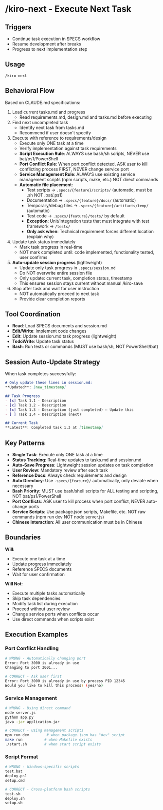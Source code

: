 # /kiro-next - Execute Next Task

## Triggers
- Continue task execution in SPECS workflow
- Resume development after breaks
- Progress to next implementation step

## Usage
```
/kiro-next
```

## Behavioral Flow
Based on CLAUDE.md specifications:
1. Load current tasks.md and progress
   - Read requirements.md, design.md and tasks.md before executing
2. Find next uncompleted task
   - Identify next task from tasks.md
   - Recommend if user doesn't specify
3. Execute with reference to requirements/design
   - Execute only ONE task at a time
   - Verify implementation against task requirements
   - **Script Execution Rule**: ALWAYS use bash/sh scripts, NEVER use bat/ps1/PowerShell
   - **Port Conflict Rule**: When port conflict detected, ASK user to kill conflicting process FIRST, NEVER change service port
   - **Service Management Rule**: ALWAYS use existing service management scripts (npm scripts, make, etc.) NOT direct commands
   - **Automatic file placement**:
     - Test scripts → `.specs/{feature}/scripts/` (automatic, must be .sh NOT .bat/.ps1)
     - Documentation → `.specs/{feature}/docs/` (automatic)
     - Temporary/debug files → `.specs/{feature}/artifacts/temp/` (automatic)
     - Test code → `.specs/{feature}/tests/` by default
     - **Exception**: Unit/integration tests that must integrate with test framework → `/tests/`
     - **Only ask when**: Technical requirement forces different location (explain why)
4. Update task status immediately
   - Mark task progress in real-time
   - NOT mark completed until: code implemented, functionality tested, user confirms
5. **Auto-update session progress** (lightweight)
   - Update only task progress in `.specs/session.md`
   - Do NOT overwrite entire session file
   - Only update: current task, completion status, timestamp
   - This ensures session stays current without manual /kiro-save
6. Stop after task and wait for user instruction
   - NOT automatically proceed to next task
   - Provide clear completion reports

## Tool Coordination
- **Read**: Load SPECS documents and session.md
- **Edit/Write**: Implement code changes
- **Edit**: Update session.md task progress (lightweight)
- **TodoWrite**: Update task status
- **Bash**: Run tests or commands (MUST use bash/sh, NOT PowerShell/bat)

## Session Auto-Update Strategy
When task completes successfully:
```markdown
# Only update these lines in session.md:
**Updated**: [new_timestamp]

## Task Progress
- [x] Task 1.1 - Description
- [x] Task 1.2 - Description  
- [x] Task 1.3 - Description (just completed) ← Update this
- [ ] Task 1.4 - Description (next)

## Current Task
**Latest**: Completed task 1.3 at [timestamp]
```

## Key Patterns
- **Single Task**: Execute only ONE task at a time
- **Status Tracking**: Real-time updates to tasks.md and session.md
- **Auto-Save Progress**: Lightweight session updates on task completion
- **User Review**: Mandatory review after each task
- **Reference Docs**: Always check requirements and design
- **Auto Directory**: Use `.specs/{feature}/` automatically, only deviate when necessary
- **Bash Priority**: MUST use bash/shell scripts for ALL testing and scripting, NOT bat/ps1/PowerShell
- **Port Conflicts**: ASK user to kill process when port conflict, NEVER auto-change ports
- **Service Scripts**: Use package.json scripts, Makefile, etc. NOT raw commands (npm run dev NOT node server.js)
- **Chinese Interaction**: All user communication must be in Chinese

## Boundaries

**Will:**
- Execute one task at a time
- Update progress immediately
- Reference SPECS documents
- Wait for user confirmation

**Will Not:**
- Execute multiple tasks automatically
- Skip task dependencies
- Modify task list during execution
- Proceed without user review
- Change service ports when conflicts occur
- Use direct commands when scripts exist

## Execution Examples

### Port Conflict Handling
```bash
# WRONG - Automatically changing port
Error: Port 3000 is already in use
Changing to port 3001...

# CORRECT - Ask user first
Error: Port 3000 is already in use by process PID 12345
Would you like to kill this process? (yes/no)
```

### Service Management
```bash
# WRONG - Using direct command
node server.js
python app.py
java -jar application.jar

# CORRECT - Using management scripts
npm run dev        # when package.json has "dev" script
make run          # when Makefile exists
./start.sh        # when start script exists
```

### Script Format
```bash
# WRONG - Windows-specific scripts
test.bat
deploy.ps1
setup.cmd

# CORRECT - Cross-platform bash scripts
test.sh
deploy.sh
setup.sh
```